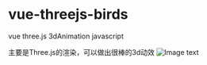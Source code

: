 # vue-threejs-birds
vue three.js 3dAnimation javascript

主要是Three.js的渲染，可以做出很棒的3d动效
![Image text](https://github.com/yuntiaoOS/vue-threejs-birds/blob/master/birds.gif)
